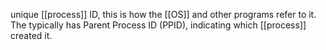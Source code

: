 unique [[process]] ID, this is how the [[OS]] and other programs refer to it.
The typically has Parent Process ID (PPID), indicating which [[process]] created it.